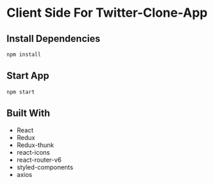 # Client Side For Twitter-Clone-App

## Install Dependencies

`npm install`

## Start App

`npm start`

## Built With

- React
- Redux
- Redux-thunk
- react-icons
- react-router-v6
- styled-components
- axios
